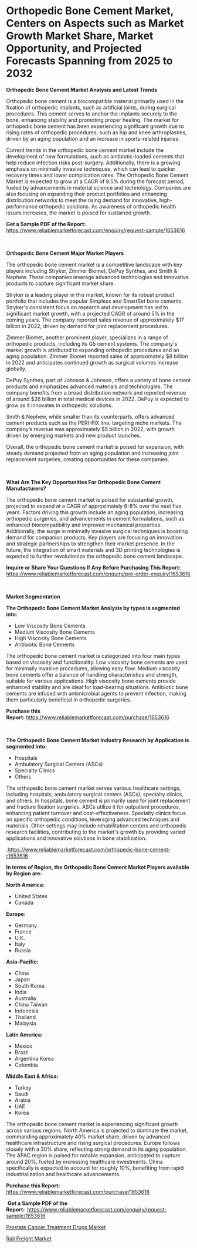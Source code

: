 <p><h1>Orthopedic Bone Cement Market, Centers on Aspects such as Market Growth Market Share, Market Opportunity, and Projected Forecasts Spanning from 2025 to 2032</h1></p><p><strong>Orthopedic Bone Cement Market Analysis and Latest Trends</strong></p>
<p><p>Orthopedic bone cement is a biocompatible material primarily used in the fixation of orthopedic implants, such as artificial joints, during surgical procedures. This cement serves to anchor the implants securely to the bone, enhancing stability and promoting proper healing. The market for orthopedic bone cement has been experiencing significant growth due to rising rates of orthopedic procedures, such as hip and knee arthroplasties, driven by an aging population and an increase in sports-related injuries.</p><p>Current trends in the orthopedic bone cement market include the development of new formulations, such as antibiotic-loaded cements that help reduce infection risks post-surgery. Additionally, there is a growing emphasis on minimally invasive techniques, which can lead to quicker recovery times and lower complication rates. The Orthopedic Bone Cement Market is expected to grow at a CAGR of 8.5% during the forecast period, fueled by advancements in material science and technology. Companies are also focusing on expanding their product portfolios and enhancing distribution networks to meet the rising demand for innovative, high-performance orthopedic solutions. As awareness of orthopedic health issues increases, the market is poised for sustained growth.</p></p>
<p><strong>Get a Sample PDF of the Report:&nbsp;</strong> <a href="https://www.reliablemarketforecast.com/enquiry/request-sample/1653616?utm_campaign=1885&utm_medium=2&utm_source=Github&utm_content=ia&utm_term=05032025&utm_id=orthopedic-bone-cement">https://www.reliablemarketforecast.com/enquiry/request-sample/1653616</a></p>
<p>&nbsp;</p>
<p><strong>Orthopedic Bone Cement Major Market Players</strong></p>
<p><p>The orthopedic bone cement market is a competitive landscape with key players including Stryker, Zimmer Biomet, DePuy Synthes, and Smith & Nephew. These companies leverage advanced technologies and innovative products to capture significant market share.</p><p>Stryker is a leading player in this market, known for its robust product portfolio that includes the popular Simplexx and SmartSet bone cements. Stryker's consistent focus on research and development has led to significant market growth, with a projected CAGR of around 5% in the coming years. The company reported sales revenue of approximately $17 billion in 2022, driven by demand for joint replacement procedures.</p><p>Zimmer Biomet, another prominent player, specializes in a range of orthopedic products, including its G5 cement systems. The company's market growth is attributed to expanding orthopedic procedures and an aging population. Zimmer Biomet reported sales of approximately $8 billion in 2022 and anticipates continued growth as surgical volumes increase globally.</p><p>DePuy Synthes, part of Johnson & Johnson, offers a variety of bone cement products and emphasizes advanced materials and technologies. The company benefits from a broad distribution network and reported revenue of around $26 billion in total medical devices in 2022. DePuy is expected to grow as it innovates in orthopedic solutions.</p><p>Smith & Nephew, while smaller than its counterparts, offers advanced cement products such as the PERI-FIX line, targeting niche markets. The company’s revenue was approximately $5 billion in 2022, with growth driven by emerging markets and new product launches.</p><p>Overall, the orthopedic bone cement market is poised for expansion, with steady demand projected from an aging population and increasing joint replacement surgeries, creating opportunities for these companies.</p></p>
<p>&nbsp;</p>
<p><strong>What Are The Key Opportunities For Orthopedic Bone Cement Manufacturers?</strong></p>
<p><p>The orthopedic bone cement market is poised for substantial growth, projected to expand at a CAGR of approximately 6-8% over the next five years. Factors driving this growth include an aging population, increasing orthopedic surgeries, and advancements in cement formulations, such as enhanced biocompatibility and improved mechanical properties. Additionally, the surge in minimally invasive surgical techniques is boosting demand for companion products. Key players are focusing on innovation and strategic partnerships to strengthen their market presence. In the future, the integration of smart materials and 3D printing technologies is expected to further revolutionize the orthopedic bone cement landscape.</p></p>
<p><strong>Inquire or Share Your Questions If Any Before Purchasing This Report:</strong> <a href="https://www.reliablemarketforecast.com/enquiry/pre-order-enquiry/1653616?utm_campaign=1885&utm_medium=2&utm_source=Github&utm_content=ia&utm_term=05032025&utm_id=orthopedic-bone-cement">https://www.reliablemarketforecast.com/enquiry/pre-order-enquiry/1653616</a></p>
<p>&nbsp;</p>
<p><strong>Market Segmentation</strong></p>
<p><strong>The Orthopedic Bone Cement Market Analysis by types is segmented into:</strong></p>
<p><ul><li>Low Viscosity Bone Cements</li><li>Medium Viscosity Bone Cements</li><li>High Viscosity Bone Cements</li><li>Antibiotic Bone Cements</li></ul></p>
<p><p>The orthopedic bone cement market is categorized into four main types based on viscosity and functionality. Low viscosity bone cements are used for minimally invasive procedures, allowing easy flow. Medium viscosity bone cements offer a balance of handling characteristics and strength, suitable for various applications. High viscosity bone cements provide enhanced stability and are ideal for load-bearing situations. Antibiotic bone cements are infused with antimicrobial agents to prevent infection, making them particularly beneficial in orthopedic surgeries.</p></p>
<p><strong>Purchase this Report:&nbsp;</strong><a href="https://www.reliablemarketforecast.com/purchase/1653616?utm_campaign=1885&utm_medium=2&utm_source=Github&utm_content=ia&utm_term=05032025&utm_id=orthopedic-bone-cement">https://www.reliablemarketforecast.com/purchase/1653616</a></p>
<p>&nbsp;</p>
<p><strong>The Orthopedic Bone Cement Market Industry Research by Application is segmented into:</strong></p>
<p><ul><li>Hospitals</li><li>Ambulatory Surgical Centers (ASCs)</li><li>Specialty Clinics</li><li>Others</li></ul></p>
<p><p>The orthopedic bone cement market serves various healthcare settings, including hospitals, ambulatory surgical centers (ASCs), specialty clinics, and others. In hospitals, bone cement is primarily used for joint replacement and fracture fixation surgeries. ASCs utilize it for outpatient procedures, enhancing patient turnover and cost-effectiveness. Specialty clinics focus on specific orthopedic conditions, leveraging advanced techniques and materials. Other settings may include rehabilitation centers and orthopedic research facilities, contributing to the market's growth by providing varied applications and innovative solutions in bone stabilization.</p></p>
<p><a href="https://www.reliablemarketforecast.com/orthopedic-bone-cement-r1653616?utm_campaign=1885&utm_medium=2&utm_source=Github&utm_content=ia&utm_term=05032025&utm_id=orthopedic-bone-cement">&nbsp;https://www.reliablemarketforecast.com/orthopedic-bone-cement-r1653616</a></p>
<p><strong>In terms of Region, the Orthopedic Bone Cement Market Players available by Region are:</strong></p>
<p>
    <p> <strong> North America: </strong>
        <ul>
            <li>United States</li>
            <li>Canada</li>
        </ul>
        </p> 
    <p> <strong> Europe: </strong>
        <ul>
            <li>Germany</li>
            <li>France</li>
            <li>U.K.</li>
            <li>Italy</li>
            <li>Russia</li>
        </ul>
        </p> 
    <p> <strong> Asia-Pacific: </strong>
        <ul>
            <li>China</li>
            <li>Japan</li>
            <li>South Korea</li>
            <li>India</li>
            <li>Australia</li>
            <li>China Taiwan</li>
            <li>Indonesia</li>
            <li>Thailand</li>
            <li>Malaysia</li>
        </ul>
        </p> 
    <p> <strong> Latin America: </strong>
        <ul>
            <li>Mexico</li>
            <li>Brazil</li>
            <li>Argentina Korea</li>
            <li>Colombia</li>
        </ul>
        </p> 
    <p> <strong> Middle East & Africa: </strong>
        <ul>
            <li>Turkey</li>
            <li>Saudi</li>
            <li>Arabia</li>
            <li>UAE</li>
            <li>Korea</li>
        </ul>
    </p>
    </p>
<p><p>The orthopedic bone cement market is experiencing significant growth across various regions. North America is projected to dominate the market, commanding approximately 40% market share, driven by advanced healthcare infrastructure and rising surgical procedures. Europe follows closely with a 30% share, reflecting strong demand in its aging population. The APAC region is poised for notable expansion, anticipated to capture around 20%, fueled by increasing healthcare investments. China specifically is expected to account for roughly 10%, benefiting from rapid industrialization and healthcare advancements.</p></p>
<p><strong>Purchase this Report: </strong><a href="https://www.reliablemarketforecast.com/purchase/1653616?utm_campaign=1885&utm_medium=2&utm_source=Github&utm_content=ia&utm_term=05032025&utm_id=orthopedic-bone-cement">https://www.reliablemarketforecast.com/purchase/1653616</a></p>
<p>&nbsp;<strong>Get a Sample PDF of the Report:&nbsp;&nbsp;</strong><a href="https://www.reliablemarketforecast.com/enquiry/request-sample/1653616?utm_campaign=1885&utm_medium=2&utm_source=Github&utm_content=ia&utm_term=05032025&utm_id=orthopedic-bone-cement">https://www.reliablemarketforecast.com/enquiry/request-sample/1653616</a></p>
<p><strong></strong></p>
<p><p><a href="https://github.com/sofayahoo2023/Market-Research-Report-List-7/blob/main/prostate-cancer-treatment-drugs-market.md?utm_campaign=1885&utm_medium=2&utm_source=Github&utm_content=ia&utm_term=05032025&utm_id=orthopedic-bone-cement">Prostate Cancer Treatment Drugs Market</a></p><p><a href="https://github.com/wwwkeltoum/Market-Research-Report-List-5/blob/main/rail-freight-market.md?utm_campaign=1885&utm_medium=2&utm_source=Github&utm_content=ia&utm_term=05032025&utm_id=orthopedic-bone-cement">Rail Freight Market</a></p></p>